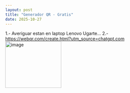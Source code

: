 ```yaml
---
layout: post
title: "Generador QR - Gratis"
date: 2025-10-27
---
```

1.- Averiguar estan en laptop Lenovo Ugarte... 
2.- https://webqr.com/create.html?utm_source=chatgpt.com
<img width="177" height="148" alt="image" src="https://github.com/user-attachments/assets/97336f1e-231a-45de-882b-5557918b43fe" />
